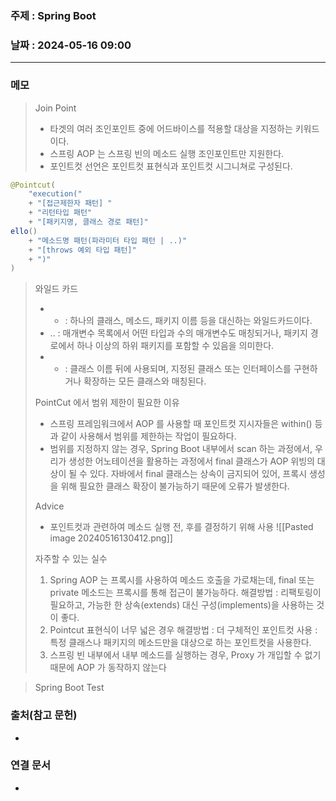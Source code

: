 ### 주제 : Spring Boot

### 날짜 : 2024-05-16 09:00
----
### 메모
> Join Point
> 	- 타겟의 여러 조인포인트 중에 어드바이스를 적용할 대상을 지정하는 키워드이다.
> 	- 스프링 AOP 는 스프링 빈의 메소드 실행 조인포인트만 지원한다.
> 	- 포인트컷 선언은 포인트컷 표현식과 포인트컷 시그니쳐로 구성된다.
```java
@Pointcut(
	"execution("
	+ "[접근제한자 패턴] "
	+ "리턴타입 패턴"
	+ "[패키지명, 클래스 경로 패턴]"
ello()
	+ "메소드명 패턴(파라미터 타입 패턴 | ..)"
	+ "[throws 예외 타입 패턴]"
	+ ")"
)
```
> 와일드 카드
> 	- * : 하나의 클래스, 메소드, 패키지 이름 등을 대신하는 와일드카드이다.
> 	- .. : 매개변수 목록에서 어떤 타입과 수의 매개변수도 매칭되거나, 패키지 경로에서 하나 이상의 하위 패키지를 포함할 수 있음을 의미한다.
> 	- + : 클래스 이름 뒤에 사용되며, 지정된 클래스 또는 인터페이스를 구현하거나 확장하는 모든 클래스와 매칭된다.
> 
> PointCut 에서 범위 제한이 필요한 이유
> 	- 스프링 프레임워크에서 AOP 를 사용할 때 포인트컷 지시자들은 within() 등과 같이 사용해서 범위를 제한하는 작업이 필요하다.
> 	- 범위를 지정하지 않는 경우, Spring Boot 내부에서 scan 하는 과정에서, 우리가 생성한 어노테이션을 활용하는 과정에서 final 클래스가 AOP 위빙의 대상이 될 수 있다. 자바에서 final 클래스는 상속이 금지되어 있어, 프록시 생성을 위해 필요한 클래스 확장이 불가능하기 때문에 오류가 발생한다.
> 
> Advice
> 	- 포인트컷과 관련하여 메소드 실행 전, 후를 결정하기 위해 사용
> 	![[Pasted image 20240516130412.png]]
> 
> 자주할 수 있는 실수
> 	1. Spring AOP 는 프록시를 사용하여 메소드 호출을 가로채는데, final 또는 private 메소드는 프록시를 통해 접근이 불가능하다.
> 		해결방법 : 리팩토링이 필요하고, 가능한 한 상속(extends) 대신 구성(implements)을 사용하는 것이 좋다.
> 	2. Pointcut 표현식이 너무 넓은 경우
> 		해결방법 :  더 구체적인 포인트컷 사용 : 특정 클래스나 패키지의 메소드만을 대상으로 하는 포인트컷을 사용한다.
> 	3. 스프링 빈 내부에서 내부 메소드를 실행하는 경우, Proxy 가 개입할 수 없기 때문에 AOP 가 동작하지 않는다

> Spring Boot Test
> 	

### 출처(참고 문헌)
-

### 연결 문서
-
